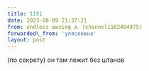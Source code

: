 ```yaml
---
title: 1151
date: 2023-08-09 21:37:21
from: endless шизing ⍼ (channel1162404975)
forwarded\_from: 'улясеевна'
layout: post
---
```


(по секрету) он там лежит без штанов
